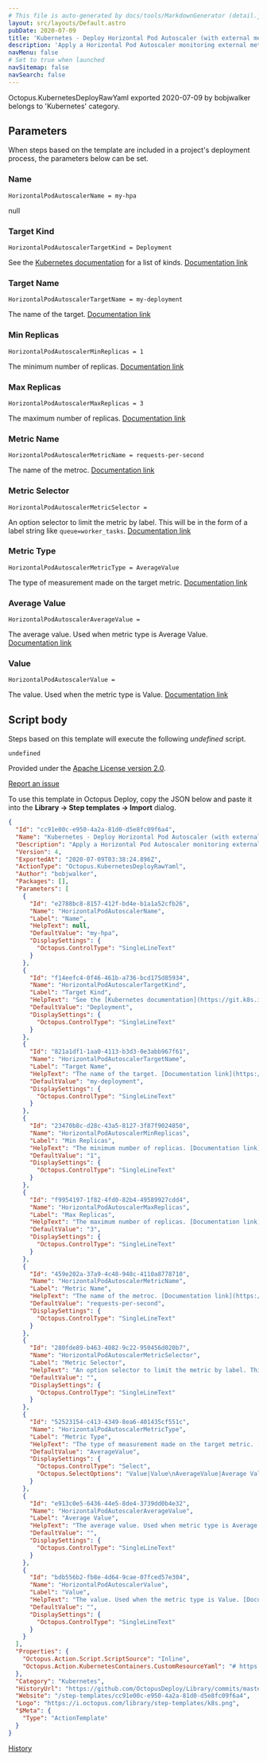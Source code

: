 ```yaml
---
# This file is auto-generated by docs/tools/MarkdownGenerator (detail.js)
layout: src/layouts/Default.astro
pubDate: 2020-07-09
title: 'Kubernetes - Deploy Horizontal Pod Autoscaler (with external metrics)'
description: 'Apply a Horizontal Pod Autoscaler monitoring external metrics to a Kubernetes cluster.'
navMenu: false
# Set to true when launched
navSitemap: false
navSearch: false
---
```


Octopus.KubernetesDeployRawYaml exported 2020-07-09 by bobjwalker belongs to 'Kubernetes' category.

## Parameters

When steps based on the template are included in a project's deployment process, the parameters below can be set.


<div class="param">

### Name

`HorizontalPodAutoscalerName = my-hpa`

null

</div>
        
<div class="param">

### Target Kind

`HorizontalPodAutoscalerTargetKind = Deployment`

See the [Kubernetes documentation](https://git.k8s.io/community/contributors/devel/sig-architecture/api-conventions.md#types-kinds) for a list of kinds. [Documentation link](https://kubernetes.io/docs/reference/generated/kubernetes-api/v1.18/#crossversionobjectreference-v1-autoscaling)

</div>
        
<div class="param">

### Target Name

`HorizontalPodAutoscalerTargetName = my-deployment`

The name of the target. [Documentation link](https://kubernetes.io/docs/reference/generated/kubernetes-api/v1.18/#crossversionobjectreference-v1-autoscaling)

</div>
        
<div class="param">

### Min Replicas

`HorizontalPodAutoscalerMinReplicas = 1`

The minimum number of replicas. [Documentation link](https://kubernetes.io/docs/reference/generated/kubernetes-api/v1.18/#horizontalpodautoscalerspec-v1-autoscaling)

</div>
        
<div class="param">

### Max Replicas

`HorizontalPodAutoscalerMaxReplicas = 3`

The maximum number of replicas. [Documentation link](https://kubernetes.io/docs/reference/generated/kubernetes-api/v1.18/#horizontalpodautoscalerspec-v1-autoscaling)

</div>
        
<div class="param">

### Metric Name

`HorizontalPodAutoscalerMetricName = requests-per-second`

The name of the metroc. [Documentation link](https://kubernetes.io/docs/reference/generated/kubernetes-api/v1.18/#resourcemetricsource-v2beta2-autoscaling)

</div>
        
<div class="param">

### Metric Selector

`HorizontalPodAutoscalerMetricSelector = `

An option selector to limit the metric by label. This will be in the form of a label string like `queue=worker_tasks`. [Documentation link](https://kubernetes.io/docs/reference/generated/kubernetes-api/v1.18/#metricidentifier-v2beta2-autoscaling)

</div>
        
<div class="param">

### Metric Type

`HorizontalPodAutoscalerMetricType = AverageValue`

The type of measurement made on the target metric. [Documentation link](https://kubernetes.io/docs/reference/generated/kubernetes-api/v1.18/#metrictarget-v2beta2-autoscaling)

</div>
        
<div class="param">

### Average Value

`HorizontalPodAutoscalerAverageValue = `

The average value. Used when metric type is Average Value. [Documentation link](https://kubernetes.io/docs/reference/generated/kubernetes-api/v1.18/#metrictarget-v2beta2-autoscaling)

</div>
        
<div class="param">

### Value

`HorizontalPodAutoscalerValue = `

The value. Used when the metric type is Value. [Documentation link](https://kubernetes.io/docs/reference/generated/kubernetes-api/v1.18/#metrictarget-v2beta2-autoscaling)

</div>
        

## Script body

Steps based on this template will execute the following *undefined* script.

```text
undefined
```

Provided under the [Apache License version 2.0](https://github.com/OctopusDeploy/Library/blob/master/LICENSE.txt).

[Report an issue](https://github.com/OctopusDeploy/Library/issues/new?assignees=&labels=&projects=&template=bug-report.yml&title=Issue%20with%20Kubernetes%20-%20Deploy%20Horizontal%20Pod%20Autoscaler%20(with%20external%20metrics)&step-template=Kubernetes%20-%20Deploy%20Horizontal%20Pod%20Autoscaler%20(with%20external%20metrics))

<div class="get-json">

To use this template in Octopus Deploy, copy the JSON below and paste it into the **Library → Step templates → Import** dialog.

```json
{
  "Id": "cc91e00c-e950-4a2a-81d0-d5e8fc09f6a4",
  "Name": "Kubernetes - Deploy Horizontal Pod Autoscaler (with external metrics)",
  "Description": "Apply a Horizontal Pod Autoscaler monitoring external metrics to a Kubernetes cluster.",
  "Version": 4,
  "ExportedAt": "2020-07-09T03:38:24.896Z",
  "ActionType": "Octopus.KubernetesDeployRawYaml",
  "Author": "bobjwalker",
  "Packages": [],
  "Parameters": [
    {
      "Id": "e2788bc8-8157-412f-bd4e-b1a1a52cfb26",
      "Name": "HorizontalPodAutoscalerName",
      "Label": "Name",
      "HelpText": null,
      "DefaultValue": "my-hpa",
      "DisplaySettings": {
        "Octopus.ControlType": "SingleLineText"
      }
    },
    {
      "Id": "f14eefc4-0f46-461b-a736-bcd175d85934",
      "Name": "HorizontalPodAutoscalerTargetKind",
      "Label": "Target Kind",
      "HelpText": "See the [Kubernetes documentation](https://git.k8s.io/community/contributors/devel/sig-architecture/api-conventions.md#types-kinds) for a list of kinds. [Documentation link](https://kubernetes.io/docs/reference/generated/kubernetes-api/v1.18/#crossversionobjectreference-v1-autoscaling)",
      "DefaultValue": "Deployment",
      "DisplaySettings": {
        "Octopus.ControlType": "SingleLineText"
      }
    },
    {
      "Id": "821a1df1-1aa0-4113-b3d3-0e3abb967f61",
      "Name": "HorizontalPodAutoscalerTargetName",
      "Label": "Target Name",
      "HelpText": "The name of the target. [Documentation link](https://kubernetes.io/docs/reference/generated/kubernetes-api/v1.18/#crossversionobjectreference-v1-autoscaling)",
      "DefaultValue": "my-deployment",
      "DisplaySettings": {
        "Octopus.ControlType": "SingleLineText"
      }
    },
    {
      "Id": "23470b8c-d28c-43a5-8127-3f87f9024850",
      "Name": "HorizontalPodAutoscalerMinReplicas",
      "Label": "Min Replicas",
      "HelpText": "The minimum number of replicas. [Documentation link](https://kubernetes.io/docs/reference/generated/kubernetes-api/v1.18/#horizontalpodautoscalerspec-v1-autoscaling)",
      "DefaultValue": "1",
      "DisplaySettings": {
        "Octopus.ControlType": "SingleLineText"
      }
    },
    {
      "Id": "f9954197-1f82-4fd0-82b4-49589927cdd4",
      "Name": "HorizontalPodAutoscalerMaxReplicas",
      "Label": "Max Replicas",
      "HelpText": "The maximum number of replicas. [Documentation link](https://kubernetes.io/docs/reference/generated/kubernetes-api/v1.18/#horizontalpodautoscalerspec-v1-autoscaling)",
      "DefaultValue": "3",
      "DisplaySettings": {
        "Octopus.ControlType": "SingleLineText"
      }
    },
    {
      "Id": "459e202a-37a9-4c48-948c-4110a8778710",
      "Name": "HorizontalPodAutoscalerMetricName",
      "Label": "Metric Name",
      "HelpText": "The name of the metroc. [Documentation link](https://kubernetes.io/docs/reference/generated/kubernetes-api/v1.18/#resourcemetricsource-v2beta2-autoscaling)",
      "DefaultValue": "requests-per-second",
      "DisplaySettings": {
        "Octopus.ControlType": "SingleLineText"
      }
    },
    {
      "Id": "280fde89-b463-4082-9c22-950456d020b7",
      "Name": "HorizontalPodAutoscalerMetricSelector",
      "Label": "Metric Selector",
      "HelpText": "An option selector to limit the metric by label. This will be in the form of a label string like `queue=worker_tasks`. [Documentation link](https://kubernetes.io/docs/reference/generated/kubernetes-api/v1.18/#metricidentifier-v2beta2-autoscaling)",
      "DefaultValue": "",
      "DisplaySettings": {
        "Octopus.ControlType": "SingleLineText"
      }
    },
    {
      "Id": "52523154-c413-4349-8ea6-401435cf551c",
      "Name": "HorizontalPodAutoscalerMetricType",
      "Label": "Metric Type",
      "HelpText": "The type of measurement made on the target metric. [Documentation link](https://kubernetes.io/docs/reference/generated/kubernetes-api/v1.18/#metrictarget-v2beta2-autoscaling)",
      "DefaultValue": "AverageValue",
      "DisplaySettings": {
        "Octopus.ControlType": "Select",
        "Octopus.SelectOptions": "Value|Value\nAverageValue|Average Value"
      }
    },
    {
      "Id": "e913c0e5-6436-44e5-8de4-3739dd0b4e32",
      "Name": "HorizontalPodAutoscalerAverageValue",
      "Label": "Average Value",
      "HelpText": "The average value. Used when metric type is Average Value. [Documentation link](https://kubernetes.io/docs/reference/generated/kubernetes-api/v1.18/#metrictarget-v2beta2-autoscaling)",
      "DefaultValue": "",
      "DisplaySettings": {
        "Octopus.ControlType": "SingleLineText"
      }
    },
    {
      "Id": "bdb556b2-fb8e-4d64-9cae-07fced57e304",
      "Name": "HorizontalPodAutoscalerValue",
      "Label": "Value",
      "HelpText": "The value. Used when the metric type is Value. [Documentation link](https://kubernetes.io/docs/reference/generated/kubernetes-api/v1.18/#metrictarget-v2beta2-autoscaling)",
      "DefaultValue": "",
      "DisplaySettings": {
        "Octopus.ControlType": "SingleLineText"
      }
    }
  ],
  "Properties": {
    "Octopus.Action.Script.ScriptSource": "Inline",
    "Octopus.Action.KubernetesContainers.CustomResourceYaml": "# https://kubernetes.io/docs/reference/generated/kubernetes-api/v1.18/#horizontalpodautoscaler-v1-autoscaling\napiVersion: autoscaling/v2beta2\nkind: HorizontalPodAutoscaler\nmetadata:\n  name: #{HorizontalPodAutoscalerName}\nspec:\n  # https://kubernetes.io/docs/reference/generated/kubernetes-api/v1.18/#horizontalpodautoscalerspec-v1-autoscaling\n  scaleTargetRef:\n    apiVersion: #{HorizontalPodAutoscalerTargetApiVersion}\n    kind: #{HorizontalPodAutoscalerTargetKind}\n    name: #{HorizontalPodAutoscalerTargetName}\n  minReplicas: #{HorizontalPodAutoscalerMinReplicas}\n  maxReplicas: #{HorizontalPodAutoscalerMaxReplicas}\n  # https://kubernetes.io/docs/reference/generated/kubernetes-api/v1.18/#metricspec-v2beta2-autoscaling\n  metrics:\n  - type: External\n    external:\n      metric:\n        name: #{HorizontalPodAutoscalerMetricName}\n        #{if HorizontalPodAutoscalerMetricSelector}selector: {#{HorizontalPodAutoscalerMetricSelector}}#{/if}\n      target:\n        type: #{HorizontalPodAutoscalerMetricType}\n        #{if HorizontalPodAutoscalerMetricType == \"AverageValue\"}#{if HorizontalPodAutoscalerAverageValue}averageValue: #{HorizontalPodAutoscalerAverageValue}#{/if}#{/if}\n        #{if HorizontalPodAutoscalerMetricType == \"Value\"}#{if HorizontalPodAutoscalerValue}value: #{HorizontalPodAutoscalerValue}#{/if}#{/if}"
  },
  "Category": "Kubernetes",
  "HistoryUrl": "https://github.com/OctopusDeploy/Library/commits/master/step-templates//opt/buildagent/work/75443764cd38076d/step-templates/k8s-hpa-external-metrics.json",
  "Website": "/step-templates/cc91e00c-e950-4a2a-81d0-d5e8fc09f6a4",
  "Logo": "https://i.octopus.com/library/step-templates/k8s.png",
  "$Meta": {
    "Type": "ActionTemplate"
  }
}
```

[History](https://github.com/OctopusDeploy/Library/commits/master/step-templates/https://github.com/OctopusDeploy/Library/commits/master/step-templates//opt/buildagent/work/75443764cd38076d/step-templates/k8s-hpa-external-metrics.json)

</div>
